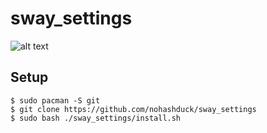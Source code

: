 # sway_settings
![alt text]([http://url/to/img.png](https://github.com/nohashduck/sway_settings/blob/main/screenshots/screenshot.png?raw=true))

## Setup
```
$ sudo pacman -S git
$ git clone https://github.com/nohashduck/sway_settings
$ sudo bash ./sway_settings/install.sh
```
